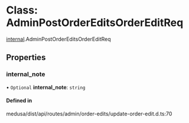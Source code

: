 # Class: AdminPostOrderEditsOrderEditReq

[internal](../modules/internal-13.md).AdminPostOrderEditsOrderEditReq

## Properties

### internal\_note

• `Optional` **internal\_note**: `string`

#### Defined in

medusa/dist/api/routes/admin/order-edits/update-order-edit.d.ts:70
